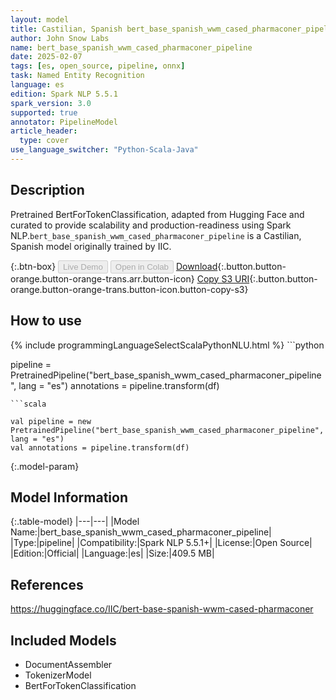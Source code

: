 ```yaml
---
layout: model
title: Castilian, Spanish bert_base_spanish_wwm_cased_pharmaconer_pipeline pipeline BertForTokenClassification from IIC
author: John Snow Labs
name: bert_base_spanish_wwm_cased_pharmaconer_pipeline
date: 2025-02-07
tags: [es, open_source, pipeline, onnx]
task: Named Entity Recognition
language: es
edition: Spark NLP 5.5.1
spark_version: 3.0
supported: true
annotator: PipelineModel
article_header:
  type: cover
use_language_switcher: "Python-Scala-Java"
---
```


## Description

Pretrained BertForTokenClassification, adapted from Hugging Face and curated to provide scalability and production-readiness using Spark NLP.`bert_base_spanish_wwm_cased_pharmaconer_pipeline` is a Castilian, Spanish model originally trained by IIC.

{:.btn-box}
<button class="button button-orange" disabled>Live Demo</button>
<button class="button button-orange" disabled>Open in Colab</button>
[Download](https://s3.amazonaws.com/auxdata.johnsnowlabs.com/public/models/bert_base_spanish_wwm_cased_pharmaconer_pipeline_es_5.5.1_3.0_1738961849594.zip){:.button.button-orange.button-orange-trans.arr.button-icon}
[Copy S3 URI](s3://auxdata.johnsnowlabs.com/public/models/bert_base_spanish_wwm_cased_pharmaconer_pipeline_es_5.5.1_3.0_1738961849594.zip){:.button.button-orange.button-orange-trans.button-icon.button-copy-s3}

## How to use



<div class="tabs-box" markdown="1">
{% include programmingLanguageSelectScalaPythonNLU.html %}
```python

pipeline = PretrainedPipeline("bert_base_spanish_wwm_cased_pharmaconer_pipeline", lang = "es")
annotations =  pipeline.transform(df)   

```
```scala

val pipeline = new PretrainedPipeline("bert_base_spanish_wwm_cased_pharmaconer_pipeline", lang = "es")
val annotations = pipeline.transform(df)

```
</div>

{:.model-param}
## Model Information

{:.table-model}
|---|---|
|Model Name:|bert_base_spanish_wwm_cased_pharmaconer_pipeline|
|Type:|pipeline|
|Compatibility:|Spark NLP 5.5.1+|
|License:|Open Source|
|Edition:|Official|
|Language:|es|
|Size:|409.5 MB|

## References

https://huggingface.co/IIC/bert-base-spanish-wwm-cased-pharmaconer

## Included Models

- DocumentAssembler
- TokenizerModel
- BertForTokenClassification